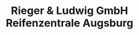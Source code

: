 ---
title: "Rieger & Ludwig GmbH Reifenzentrale Augsburg"
url: /augsburg/rieger-und-ludwig-gmbh-reifenzentrale-augsburg/
shop: Reifen
---